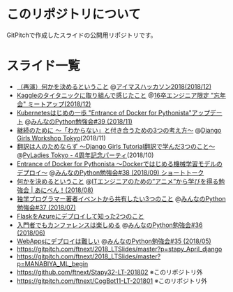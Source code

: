# このリポジトリについて
GitPitchで作成したスライドの公開用リポジトリです。

# スライド一覧
- [（再演）何かを決めるということ](https://gitpitch.com/ftnext/2018_LTSlides/master?p=imastudy_Dec_re_aniben) @[アイマスハッカソン2018(2018/12)](https://imas.connpass.com/event/110232/)
- [Kaggleのタイタニックに取り組んで感じたこと](https://gitpitch.com/ftnext/2018_LTSlides/master?p=spz_Dec_16meetup_kaggle/) @[16卒エンジニア限定 "忘年会" ミートアップ(2018/12)](https://supporterzcolab.com/event/647/)
- [Kubernetesはじめの一歩 "Entrance of Docker for Pythonista"アップデート](https://gitpitch.com/ftnext/2018_LTSlides/master?p=stapy_Nov_k8s_intro/) @[みんなのPython勉強会#39 (2018/11)](https://startpython.connpass.com/event/101476/)
- [継続のために 〜「わからない」と付き合うための3つの考え方〜](https://gitpitch.com/ftnext/2018_LTSlides/master?p=django_girls_Nov_for_beginners/) @[Django Girls Workshop Tokyo](https://djangogirls.org/tokyo/)(2018/11)
- [翻訳は人のためならず 〜Django Girls Tutorial翻訳で学んだ3つのこと〜](https://gitpitch.com/ftnext/2018_LTSlides/master?p=pyladies_Oct_Django_Girls/) @[PyLadies Tokyo - 4周年記念パーティ](https://pyladies-tokyo.connpass.com/event/99733/)(2018/10)
- [Entrance of Docker for Pythonista 〜Dockerではじめる機械学習モデルのデプロイ〜](https://gitpitch.com/ftnext/2018_LTSlides/master?p=stapy_Sep_docker/) @[みんなのPython勉強会#38 (2018/09) ショートトーク](https://startpython.connpass.com/event/92358/)
- [何かを決めるということ](https://gitpitch.com/ftnext/2018_LTSlides/master?p=aniben_August_imas) @[ITエンジニアのための”アニメ”から学びを得る勉強会 | あにべん！(2018/08)](https://aniben.connpass.com/event/94950/)
- [独学プログラマー著者イベントから共有したい3つのこと](https://gitpitch.com/ftnext/2018_LTSlides/master?p=stapy_July_self_taught) @[みんなのPython勉強会#37 (2018/07)](https://startpython.connpass.com/event/81625/)
- [FlaskをAzureにデプロイして知った2つのこと](https://gitpitch.com/ftnext/2018_LTSlides/master?p=spz_June_16meetup)
- [入門者でもカンファレンスは楽しめる](https://gitpitch.com/ftnext/2018_LTSlides/master?p=stapy_June_django_congress) @[みんなのPython勉強会#36 (2018/06)](https://startpython.connpass.com/event/81624/)
- [WebAppsにデプロイは難しい](https://gitpitch.com/ftnext/2018_LTSlides/master?p=stapy_May_Flask_Azure) @[みんなのPython勉強会#35 (2018/05)](https://startpython.connpass.com/event/81622/)
- https://gitpitch.com/ftnext/2018_LTSlides/master?p=stapy_April_django
- https://gitpitch.com/ftnext/2018_LTSlides/master?p=MANABIYA_ML_begin
- https://github.com/ftnext/Stapy32-LT-201802 ※このリポジトリ外
- https://gitpitch.com/ftnext/CogBot11-LT-201801 ※このリポジトリ外
